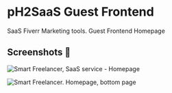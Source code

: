 # pH2SaaS Guest Frontend

SaaS Fiverr Marketing tools. Guest Frontend Homepage


## Screenshots 📸

![Smart Freelancer, SaaS service - Homepage](https://user-images.githubusercontent.com/1325411/78997734-a979be80-7b36-11ea-9729-07e9bd911f6d.jpg)

![Smart Freelancer. Homepage, bottom page](https://user-images.githubusercontent.com/1325411/78997755-b5fe1700-7b36-11ea-8ccd-67042592cf08.jpg)

